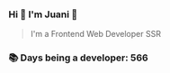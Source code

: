 ### Hi 👋 I&#39;m Juani 🦁

> I&#39;m a Frontend Web Developer SSR

### 📚 Days being a developer: 566

